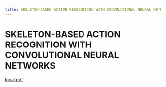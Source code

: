 ```yaml
---
title: SKELETON-BASED ACTION RECOGNITION WITH CONVOLUTIONAL NEURAL NETWORKS
---
```


# SKELETON-BASED ACTION RECOGNITION WITH CONVOLUTIONAL NEURAL NETWORKS

[local pdf](../../../pdfs/SKELETON-BASED%20ACTION%20RECOGNITION%20WITH%20CONVOLUTIONAL%20NEURAL%20NETWORKS.pdf)

